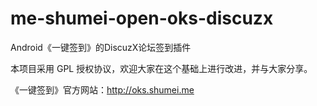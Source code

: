 me-shumei-open-oks-discuzx
==========================
Android《一键签到》的DiscuzX论坛签到插件

本项目采用 GPL 授权协议，欢迎大家在这个基础上进行改进，并与大家分享。

《一键签到》官方网站：<http://oks.shumei.me>